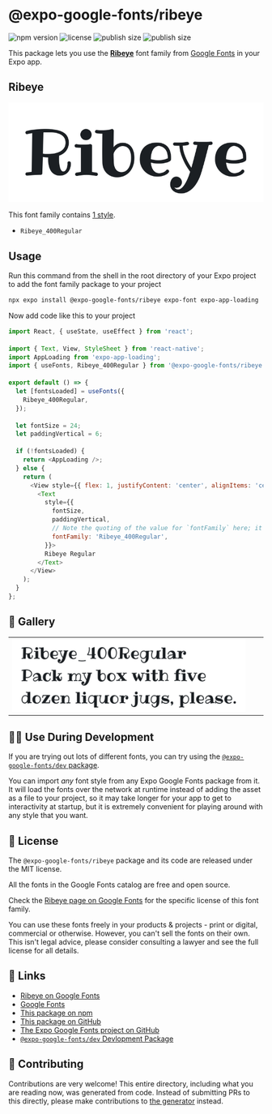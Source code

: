 # @expo-google-fonts/ribeye

![npm version](https://flat.badgen.net/npm/v/@expo-google-fonts/ribeye)
![license](https://flat.badgen.net/github/license/expo/google-fonts)
![publish size](https://flat.badgen.net/packagephobia/install/@expo-google-fonts/ribeye)
![publish size](https://flat.badgen.net/packagephobia/publish/@expo-google-fonts/ribeye)

This package lets you use the [**Ribeye**](https://fonts.google.com/specimen/Ribeye) font family from [Google Fonts](https://fonts.google.com/) in your Expo app.

## Ribeye

![Ribeye](./font-family.png)

This font family contains [1 style](#-gallery).

- `Ribeye_400Regular`

## Usage

Run this command from the shell in the root directory of your Expo project to add the font family package to your project
```sh
npx expo install @expo-google-fonts/ribeye expo-font expo-app-loading
```

Now add code like this to your project
```js
import React, { useState, useEffect } from 'react';

import { Text, View, StyleSheet } from 'react-native';
import AppLoading from 'expo-app-loading';
import { useFonts, Ribeye_400Regular } from '@expo-google-fonts/ribeye';

export default () => {
  let [fontsLoaded] = useFonts({
    Ribeye_400Regular,
  });

  let fontSize = 24;
  let paddingVertical = 6;

  if (!fontsLoaded) {
    return <AppLoading />;
  } else {
    return (
      <View style={{ flex: 1, justifyContent: 'center', alignItems: 'center' }}>
        <Text
          style={{
            fontSize,
            paddingVertical,
            // Note the quoting of the value for `fontFamily` here; it expects a string!
            fontFamily: 'Ribeye_400Regular',
          }}>
          Ribeye Regular
        </Text>
      </View>
    );
  }
};

```

## 🔡 Gallery


||||
|-|-|-|
|![Ribeye_400Regular](./Ribeye_400Regular.ttf.png)||||


## 👩‍💻 Use During Development

If you are trying out lots of different fonts, you can try using the [`@expo-google-fonts/dev` package](https://github.com/expo/google-fonts/tree/master/font-packages/dev#readme).

You can import *any* font style from any Expo Google Fonts package from it. It will load the fonts
over the network at runtime instead of adding the asset as a file to your project, so it may take longer
for your app to get to interactivity at startup, but it is extremely convenient
for playing around with any style that you want.

## 📖 License

The `@expo-google-fonts/ribeye` package and its code are released under the MIT license.

All the fonts in the Google Fonts catalog are free and open source.

Check the [Ribeye page on Google Fonts](https://fonts.google.com/specimen/Ribeye) for the specific license of this font family.

You can use these fonts freely in your products & projects - print or digital, commercial or otherwise. However, you can't sell the fonts on their own. This isn't legal advice, please consider consulting a lawyer and see the full license for all details.

## 🔗 Links

- [Ribeye on Google Fonts](https://fonts.google.com/specimen/Ribeye)
- [Google Fonts](https://fonts.google.com/)
- [This package on npm](https://www.npmjs.com/package/@expo-google-fonts/ribeye)
- [This package on GitHub](https://github.com/expo/google-fonts/tree/master/font-packages/ribeye)
- [The Expo Google Fonts project on GitHub](https://github.com/expo/google-fonts)
- [`@expo-google-fonts/dev` Devlopment Package](https://github.com/expo/google-fonts/tree/master/font-packages/dev)

## 🤝 Contributing

Contributions are very welcome! This entire directory, including what you are reading now, was generated from code. Instead of submitting PRs to this directly, please make contributions to [the generator](https://github.com/expo/google-fonts/tree/master/packages/generator) instead.
